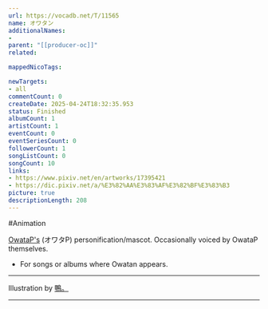 ```yaml
---
url: https://vocadb.net/T/11565
name: オワタン
additionalNames: 
- 
parent: "[[producer-oc]]"
related:

mappedNicoTags:

newTargets:
- all
commentCount: 0
createDate: 2025-04-24T18:32:35.953
status: Finished
albumCount: 1
artistCount: 1
eventCount: 0
eventSeriesCount: 0
followerCount: 1
songListCount: 0
songCount: 10
links: 
- https://www.pixiv.net/en/artworks/17395421
- https://dic.pixiv.net/a/%E3%82%AA%E3%83%AF%E3%82%BF%E3%83%B3
picture: true
descriptionLength: 208
---
```


#Animation

[OwataP's](https://vocadb.net/Ar/94) (オワタP) personification/mascot. Occasionally voiced by OwataP themselves.
+ For songs or albums where Owatan appears.
----
Illustration by [鴨。](https://vocadb.net/Ar/10131)

---

